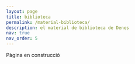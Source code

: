 ```yaml
---
layout: page
title: biblioteca
permalink: /material-biblioteca/
description: el material de biblioteca de Denes
nav: true
nav_order: 5
---
```


Pàgina en construcció
